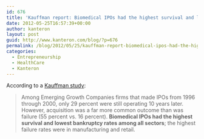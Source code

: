 ```yaml
---
id: 676
title: 'Kauffman report: Biomedical IPOs had the highest survival and lowest bankruptcy rates among all sectors'
date: 2012-05-25T16:57:39+00:00
author: kanteron
layout: post
guid: http://www.kanteron.com/blog/?p=676
permalink: /blog/2012/05/25/kauffman-report-biomedical-ipos-had-the-highest-survival-and-lowest-bankruptcy-rates-among-all-sectors/
categories:
  - Entrepreneurship
  - HealthCare
  - Kanteron
---
```

According to a <a title="http://www.kauffman.org/newsroom/slump-in-initial-public-offerings-bodes-poorly-for-us-employment-economic-growth.aspx" href="http://www.kauffman.org/newsroom/slump-in-initial-public-offerings-bodes-poorly-for-us-employment-economic-growth.aspx" target="_blank">Kauffman study</a>:

> Among Emerging Growth Companies firms that made IPOs from 1996 through 2000, only 29 percent were still operating 10 years later. However, acquisition was a far more common outcome than was failure (55 percent vs. 16 percent). **Biomedical IPOs had the highest survival and lowest bankruptcy rates among all sectors**; the highest failure rates were in manufacturing and retail.
